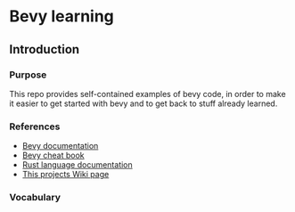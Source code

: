 # Bevy learning

## Introduction

### Purpose

This repo provides self-contained examples of bevy code, in order to make it easier to get started with bevy and to get back to stuff already learned.

### References

* [Bevy documentation](https://bevyengine.org/)
* [Bevy cheat book](https://bevy-cheatbook.github.io/introduction.html)
* [Rust language documentation](https://doc.rust-lang.org/book/title-page.html)
* [This projects Wiki page](https://github.com/hpepper/learning-bevy/wiki)

### Vocabulary

